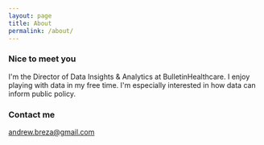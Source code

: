 ```yaml
---
layout: page
title: About
permalink: /about/
---
```


### Nice to meet you

I'm the Director of Data Insights & Analytics at BulletinHealthcare. I enjoy playing with data in my free time. I'm especially interested in how data can inform public policy.

### Contact me

[andrew.breza@gmail.com](mailto:andrew.breza@gmail.com)